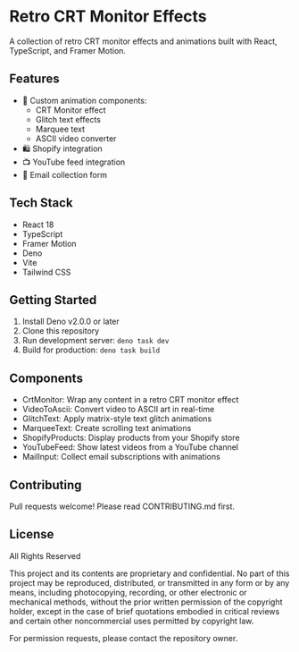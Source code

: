 # Retro CRT Monitor Effects

A collection of retro CRT monitor effects and animations built with React, TypeScript, and Framer Motion.

## Features

- 🎨 Custom animation components:
  - CRT Monitor effect
  - Glitch text effects
  - Marquee text
  - ASCII video converter
- 🛍️ Shopify integration
- 📺 YouTube feed integration
- 📧 Email collection form

## Tech Stack

- React 18
- TypeScript
- Framer Motion
- Deno
- Vite
- Tailwind CSS

## Getting Started

1. Install Deno v2.0.0 or later
2. Clone this repository
3. Run development server: `deno task dev`
4. Build for production: `deno task build`

## Components

- CrtMonitor: Wrap any content in a retro CRT monitor effect
- VideoToAscii: Convert video to ASCII art in real-time
- GlitchText: Apply matrix-style text glitch animations
- MarqueeText: Create scrolling text animations
- ShopifyProducts: Display products from your Shopify store
- YouTubeFeed: Show latest videos from a YouTube channel
- MailInput: Collect email subscriptions with animations

## Contributing

Pull requests welcome! Please read CONTRIBUTING.md first.

## License

All Rights Reserved

This project and its contents are proprietary and confidential. No part of this project may be reproduced, distributed, or transmitted in any form or by any means, including photocopying, recording, or other electronic or mechanical methods, without the prior written permission of the copyright holder, except in the case of brief quotations embodied in critical reviews and certain other noncommercial uses permitted by copyright law.

For permission requests, please contact the repository owner.

